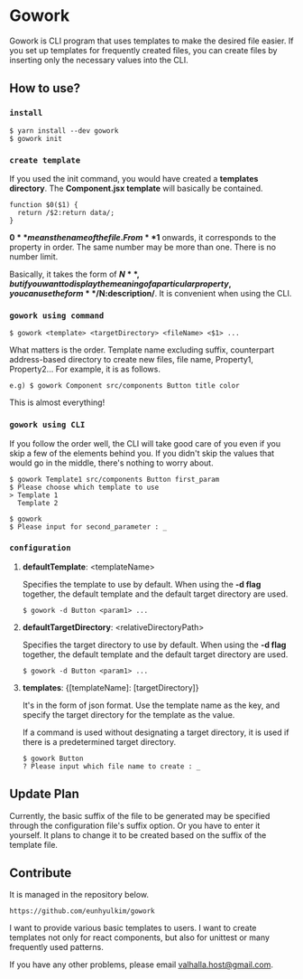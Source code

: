 # Gowork

Gowork is CLI program that uses templates to make the desired file easier. If you set up templates for frequently created files, you can create files by inserting only the necessary values into the CLI.

## How to use?

### `install`

```
$ yarn install --dev gowork
$ gowork init
```

### `create template`

If you used the init command, you would have created a **templates directory**. The **Component.jsx template** will basically be contained.

```
function $0($1) {
  return /$2:return data/;
}
```

**$0** means the name of the file. From **$1** onwards, it corresponds to the property in order. The same number may be more than one. There is no number limit.

Basically, it takes the form of **$N**, but if you want to display the meaning of a particular property, you can use the form **/$N:description/**. It is convenient when using the CLI.

### `gowork using command`

```
$ gowork <template> <targetDirectory> <fileName> <$1> ...
```

What matters is the order. Template name excluding suffix, counterpart address-based directory to create new files, file name, Property1, Property2... For example, it is as follows.

```
e.g) $ gowork Component src/components Button title color
```

This is almost everything!

### `gowork using CLI`

If you follow the order well, the CLI will take good care of you even if you skip a few of the elements behind you. If you didn't skip the values that would go in the middle, there's nothing to worry about.

```
$ gowork Template1 src/components Button first_param
$ Please choose which template to use
> Template 1
  Template 2
```

```
$ gowork
$ Please input for second_parameter : _
```

### `configuration`

1. **defaultTemplate**: \<templateName>

   Specifies the template to use by default. When using the **-d flag** together, the default template and the default target directory are used.

   ```
   $ gowork -d Button <param1> ...
   ```

2. **defaultTargetDirectory**: \<relativeDirectoryPath>

   Specifies the target directory to use by default. When using the **-d flag** together, the default template and the default target directory are used.

   ```
   $ gowork -d Button <param1> ...
   ```

3. **templates**: {[templateName]: [targetDirectory]}

   It's in the form of json format. Use the template name as the key, and specify the target directory for the template as the value.

   If a command is used without designating a target directory, it is used if there is a predetermined target directory.

   ```
   $ gowork Button
   ? Please input which file name to create : _
   ```

## Update Plan

Currently, the basic suffix of the file to be generated may be specified through the configuration file's suffix option. Or you have to enter it yourself. It plans to change it to be created based on the suffix of the template file.

## Contribute

It is managed in the repository below.

```
https://github.com/eunhyulkim/gowork
```

I want to provide various basic templates to users. I want to create templates not only for react components, but also for unittest or many frequently used patterns.

If you have any other problems, please email valhalla.host@gmail.com.
